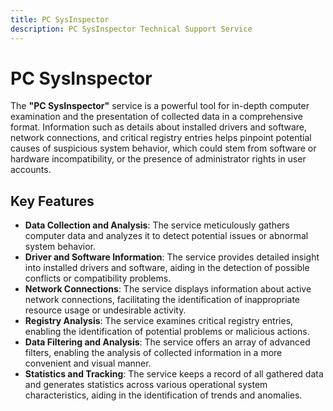 ```yaml
---
title: PC SysInspector
description: PC SysInspector Technical Support Service
---
```


# PC SysInspector

The **"PC SysInspector"** service is a powerful tool for in-depth computer examination and the presentation of collected data in a comprehensive format. Information such as details about installed drivers and software, network connections, and critical registry entries helps pinpoint potential causes of suspicious system behavior, which could stem from software or hardware incompatibility, or the presence of administrator rights in user accounts.

## Key Features

- **Data Collection and Analysis**: The service meticulously gathers computer data and analyzes it to detect potential issues or abnormal system behavior.
- **Driver and Software Information**: The service provides detailed insight into installed drivers and software, aiding in the detection of possible conflicts or compatibility problems.
- **Network Connections**: The service displays information about active network connections, facilitating the identification of inappropriate resource usage or undesirable activity.
- **Registry Analysis**: The service examines critical registry entries, enabling the identification of potential problems or malicious actions.
- **Data Filtering and Analysis**: The service offers an array of advanced filters, enabling the analysis of collected information in a more convenient and visual manner.
- **Statistics and Tracking**: The service keeps a record of all gathered data and generates statistics across various operational system characteristics, aiding in the identification of trends and anomalies.
